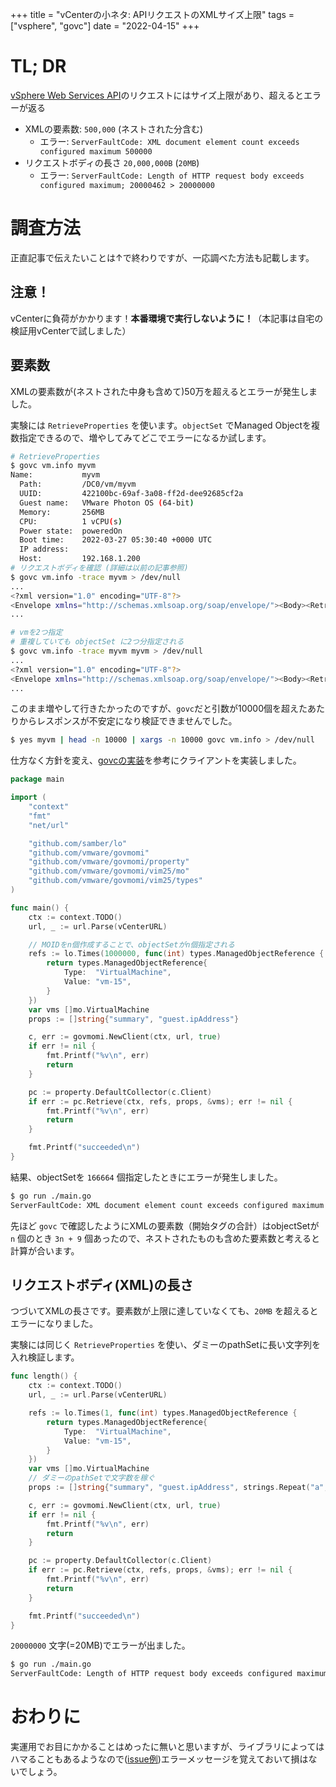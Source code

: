 +++
title = "vCenterの小ネタ: APIリクエストのXMLサイズ上限"
tags = ["vsphere", "govc"]
date = "2022-04-15"
+++

# TL; DR

[vSphere Web Services API](https://developer.vmware.com/apis/1192/vsphere)のリクエストにはサイズ上限があり、超えるとエラーが返る

- XMLの要素数: `500,000` (ネストされた分含む)
    - エラー: `ServerFaultCode: XML document element count exceeds configured maximum 500000`
- リクエストボディの長さ `20,000,000B` (`20MB`)
    - エラー: `ServerFaultCode: Length of HTTP request body exceeds configured maximum; 20000462 > 20000000` 

# 調査方法

正直記事で伝えたいことは↑で終わりですが、一応調べた方法も記載します。

## 注意！

vCenterに負荷がかかります！**本番環境で実行しないように！**（本記事は自宅の検証用vCenterで試しました）

## 要素数

XMLの要素数が(ネストされた中身も含めて)50万を超えるとエラーが発生しました。

実験には `RetrieveProperties` を使います。`objectSet` でManaged Objectを複数指定できるので、増やしてみてどこでエラーになるか試します。

```bash
# RetrieveProperties
$ govc vm.info myvm
Name:           myvm
  Path:         /DC0/vm/myvm
  UUID:         422100bc-69af-3a08-ff2d-dee92685cf2a
  Guest name:   VMware Photon OS (64-bit)
  Memory:       256MB
  CPU:          1 vCPU(s)
  Power state:  poweredOn
  Boot time:    2022-03-27 05:30:40 +0000 UTC
  IP address:
  Host:         192.168.1.200
# リクエストボディを確認 (詳細は以前の記事参照)
$ govc vm.info -trace myvm > /dev/null
...
<?xml version="1.0" encoding="UTF-8"?>
<Envelope xmlns="http://schemas.xmlsoap.org/soap/envelope/"><Body><RetrieveProperties xmlns="urn:vim25"><_this type="PropertyCollector">propertyCollector</_this><specSet><propSet><type>VirtualMachine</type><pathSet>summary</pathSet><pathSet>guest.ipAddress</pathSet></propSet><objectSet><obj type="VirtualMachine">vm-15</obj><skip>false</skip></objectSet></specSet></RetrieveProperties></Body></Envelope>
...

# vmを2つ指定
# 重複していても objectSet に2つ分指定される
$ govc vm.info -trace myvm myvm > /dev/null
...
<?xml version="1.0" encoding="UTF-8"?>
<Envelope xmlns="http://schemas.xmlsoap.org/soap/envelope/"><Body><RetrieveProperties xmlns="urn:vim25"><_this type="PropertyCollector">propertyCollector</_this><specSet><propSet><type>VirtualMachine</type><pathSet>summary</pathSet><pathSet>guest.ipAddress</pathSet></propSet><objectSet><obj type="VirtualMachine">vm-15</obj><skip>false</skip></objectSet><objectSet><obj type="VirtualMachine">vm-15</obj><skip>false</skip></objectSet></specSet></RetrieveProperties></Body></Envelope>
...
```

このまま増やして行きたかったのですが、`govc`だと引数が10000個を超えたあたりからレスポンスが不安定になり検証できませんでした。

```bash
$ yes myvm | head -n 10000 | xargs -n 10000 govc vm.info > /dev/null
```

仕方なく方針を変え、[govcの実装](https://github.com/vmware/govmomi/blob/master/govc/vm/info.go#L101)を参考にクライアントを実装しました。

```go
package main

import (
	"context"
	"fmt"
	"net/url"

	"github.com/samber/lo"
	"github.com/vmware/govmomi"
	"github.com/vmware/govmomi/property"
	"github.com/vmware/govmomi/vim25/mo"
	"github.com/vmware/govmomi/vim25/types"
)

func main() {
	ctx := context.TODO()
	url, _ := url.Parse(vCenterURL)

    // MOIDをn個作成することで、objectSetがn個指定される
	refs := lo.Times(1000000, func(int) types.ManagedObjectReference {
		return types.ManagedObjectReference{
			Type:  "VirtualMachine",
			Value: "vm-15",
		}
	})
	var vms []mo.VirtualMachine
	props := []string{"summary", "guest.ipAddress"}

	c, err := govmomi.NewClient(ctx, url, true)
	if err != nil {
		fmt.Printf("%v\n", err)
		return
	}

	pc := property.DefaultCollector(c.Client)
	if err := pc.Retrieve(ctx, refs, props, &vms); err != nil {
		fmt.Printf("%v\n", err)
		return
	}

	fmt.Printf("succeeded\n")
}
```

結果、objectSetを `166664` 個指定したときにエラーが発生しました。

```bash
$ go run ./main.go
ServerFaultCode: XML document element count exceeds configured maximum 500000
```

先ほど `govc` で確認したようにXMLの要素数（開始タグの合計）はobjectSetが `n` 個のとき `3n + 9` 個あったので、ネストされたものも含めた要素数と考えると計算が合います。

## リクエストボディ(XML)の長さ

つづいてXMLの長さです。要素数が上限に達していなくても、`20MB` を超えるとエラーになりました。

実験には同じく `RetrieveProperties` を使い、ダミーのpathSetに長い文字列を入れ検証します。

```go
func length() {
	ctx := context.TODO()
	url, _ := url.Parse(vCenterURL)

	refs := lo.Times(1, func(int) types.ManagedObjectReference {
		return types.ManagedObjectReference{
			Type:  "VirtualMachine",
			Value: "vm-15",
		}
	})
	var vms []mo.VirtualMachine
    // ダミーのpathSetで文字数を稼ぐ
	props := []string{"summary", "guest.ipAddress", strings.Repeat("a", 20000000)}

	c, err := govmomi.NewClient(ctx, url, true)
	if err != nil {
		fmt.Printf("%v\n", err)
		return
	}

	pc := property.DefaultCollector(c.Client)
	if err := pc.Retrieve(ctx, refs, props, &vms); err != nil {
		fmt.Printf("%v\n", err)
		return
	}

	fmt.Printf("succeeded\n")
}
```

`20000000` 文字(=20MB)でエラーが出ました。

```bash
$ go run ./main.go
ServerFaultCode: Length of HTTP request body exceeds configured maximum; 20000462 > 20000000
```

# おわりに

実運用でお目にかかることはめったに無いと思いますが、ライブラリによってはハマることもあるようなので([issue例](https://github.com/influxdata/telegraf/issues/5041))エラーメッセージを覚えておいて損はないでしょう。
